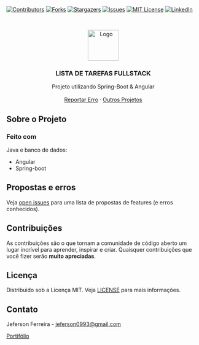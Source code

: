 
[![Contributors][contributors-shield]][contributors-url]
[![Forks][forks-shield]][forks-url]
[![Stargazers][stars-shield]][stars-url]
[![Issues][issues-shield]][issues-url]
[![MIT License][license-shield]][license-url]
[![LinkedIn][linkedin-shield]][linkedin-url]


<br />
<p align="center">
  <a href="https://github.com/jeferson0993/todo-fullstack-backend">
    <img src="https://user-images.githubusercontent.com/29678099/102724065-83263880-42eb-11eb-8625-37935126a86e.png" alt="Logo" width="80" height="80">
  </a>

  <h3 align="center">LISTA DE TAREFAS FULLSTACK</h3>

  <p align="center">
Projeto utilizando Spring-Boot & Angular
    <br />
    <br />
    <a href="https://github.com/jeferson0993/todo-fullstack-backend/issues">Reportar Erro</a>
    ·
    <a href="http://jeferson0993.github.io/">Outros Projetos</a>
  </p>
</p>

<!-- ABOUT THE PROJECT -->
## Sobre o Projeto


### Feito com
Java e banco de dados:
* Angular
* Spring-boot

<!-- ROADMAP -->
## Propostas e erros

Veja [open issues](https://github.com/jeferson0993/todo-fullstack-backend/issues) para uma lista de propostas de features (e erros conhecidos).


<!-- CONTRIBUTING -->
## Contribuições

As contribuições são o que tornam a comunidade de código aberto um lugar incrível para aprender, inspirar e criar. Quaisquer contribuições que você fizer serão **muito apreciadas**.

<!-- LICENSE -->
## Licença

Distribuido sob a Licença MIT. Veja [LICENSE](https://github.com/jeferson0993/todo-fullstack-backend/blob/main/LICENSE) para mais informações.

<!-- CONTACT -->
## Contato

Jeferson Ferreira - jeferson0993@gmail.com

[Portifólio](http://jeferson0993.github.io/)



<!-- MARKDOWN LINKS & IMAGES -->
<!-- https://www.markdownguide.org/basic-syntax/#reference-style-links -->
[contributors-shield]: https://img.shields.io/github/contributors/jeferson0993/todo-fullstack-backend.svg?style=flat-square
[contributors-url]: https://github.com/jeferson0993/todo-fullstack-backend/graphs/contributors
[forks-shield]: https://img.shields.io/github/forks/jeferson0993/todo-fullstack-backend.svg?style=flat-square
[forks-url]: https://github.com/jeferson0993/todo-fullstack-backend/network/members
[stars-shield]: https://img.shields.io/github/stars/jeferson0993/todo-fullstack-backend.svg?style=flat-square
[stars-url]: https://github.com/jeferson0993/todo-fullstack-backend/stargazers
[issues-shield]: https://img.shields.io/github/issues/jeferson0993/todo-fullstack-backend.svg?style=flat-square
[issues-url]: https://github.com/jeferson0993/todo-fullstack-backend/issues
[license-shield]: https://img.shields.io/github/license/jeferson0993/todo-fullstack-backend.svg?style=flat-square
[license-url]: https://github.com/jeferson0993/todo-fullstack-backend/blob/main/LICENSE
[linkedin-shield]: https://img.shields.io/badge/-LinkedIn-black.svg?style=flat-square&logo=linkedin&colorB=555
[linkedin-url]: https://www.linkedin.com/in/jeferson-ferreira-4a036b143/
[home-screenshot]: https://user-images.githubusercontent.com/29678099/71330655-f47eb000-250c-11ea-8f5c-3069b4c708f7.png
[add-screenshot]: https://user-images.githubusercontent.com/29678099/71330627-db75ff00-250c-11ea-8fe5-a2c1a02c1550.png
